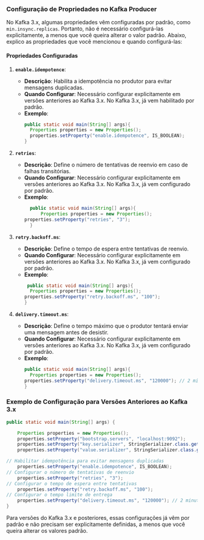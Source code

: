 ### Configuração de Propriedades no Kafka Producer

No Kafka 3.x, algumas propriedades vêm configuradas por padrão, como `min.insync.replicas`. Portanto, não é necessário configurá-las explicitamente, a menos que você queira alterar o valor padrão. Abaixo, explico as propriedades que você mencionou e quando configurá-las:

#### Propriedades Configuradas

1. **`enable.idempotence`**:
    - **Descrição**: Habilita a idempotência no produtor para evitar mensagens duplicadas.
    - **Quando Configurar**: Necessário configurar explicitamente em versões anteriores ao Kafka 3.x. No Kafka 3.x, já vem habilitado por padrão.
    - **Exemplo**:
      ```java
      public static void main(String[] args){
        Properties properties = new Properties();
        properties.setProperty("enable.idempotence", IS_BOOLEAN);
      }
      ```

2. **`retries`**:
    - **Descrição**: Define o número de tentativas de reenvio em caso de falhas transitórias.
    - **Quando Configurar**: Necessário configurar explicitamente em versões anteriores ao Kafka 3.x. No Kafka 3.x, já vem configurado por padrão.
    - **Exemplo**:
      ```java
        public static void main(String[] args){
            Properties properties = new Properties();
      properties.setProperty("retries", "3");
        }
      ```

3. **`retry.backoff.ms`**:
    - **Descrição**: Define o tempo de espera entre tentativas de reenvio.
    - **Quando Configurar**: Necessário configurar explicitamente em versões anteriores ao Kafka 3.x. No Kafka 3.x, já vem configurado por padrão.
    - **Exemplo**:
      ```java
       public static void main(String[] args){
        Properties properties = new Properties();
      properties.setProperty("retry.backoff.ms", "100");
      }
      ```

4. **`delivery.timeout.ms`**:
    - **Descrição**: Define o tempo máximo que o produtor tentará enviar uma mensagem antes de desistir.
    - **Quando Configurar**: Necessário configurar explicitamente em versões anteriores ao Kafka 3.x. No Kafka 3.x, já vem configurado por padrão.
    - **Exemplo**:
      ```java
      public static void main(String[] args){
        Properties properties = new Properties();
      properties.setProperty("delivery.timeout.ms", "120000"); // 2 minutos
      }
      ```

### Exemplo de Configuração para Versões Anteriores ao Kafka 3.x

```java
public static void main(String[] args) {

    Properties properties = new Properties();
    properties.setProperty("bootstrap.servers", "localhost:9092");
    properties.setProperty("key.serializer", StringSerializer.class.getName());
    properties.setProperty("value.serializer", StringSerializer.class.getName());

// Habilitar idempotência para evitar mensagens duplicadas
    properties.setProperty("enable.idempotence", IS_BOOLEAN);
// Configurar o número de tentativas de reenvio
    properties.setProperty("retries", "3");
// Configurar o tempo de espera entre tentativas
    properties.setProperty("retry.backoff.ms", "100");
// Configurar o tempo limite de entrega
    properties.setProperty("delivery.timeout.ms", "120000"); // 2 minutos
}
```

Para versões do Kafka 3.x e posteriores, essas configurações já vêm por padrão e não precisam ser explicitamente definidas, a menos que você queira alterar os valores padrão.